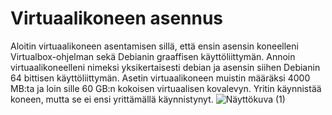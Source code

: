 # Virtuaalikoneen asennus
Aloitin virtuaalikoneen asentamisen sillä, että ensin asensin koneelleni Virtualbox-ohjelman sekä Debianin graaffisen käyttöliittymän. Annoin virtuaalikoneelleni nimeksi yksikertaisesti debian ja asensin siihen Debianin 64 bittisen käyttöliittymän. Asetin virtuaalikoneen muistin määräksi 4000 MB:ta ja loin sille 60 GB:n kokoisen virtuaalisen kovalevyn. Yritin käynnistää koneen, mutta se ei ensi yrittämällä käynnistynyt.
![Näyttökuva (1)](https://github.com/JukkaLak/h1omalinux/assets/123172165/47846bfb-3e7b-4797-b1dd-4dbe998e2de1)

